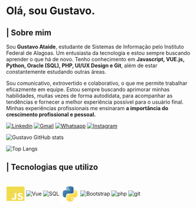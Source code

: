 # Olá, sou Gustavo.
## | Sobre mim
Sou **Gustavo Ataide**, estudante de Sistemas de Informação pelo Instituto Federal de Alagoas. Um entusiasta da tecnologia e estou sempre buscando aprender o que há de novo. Tenho conhecimento em **Javascript, VUE.js, Python, Oracle (SQL), PHP, UI/UX Design e Git**, além de estar constantemente estudando outras áreas.

Sou comunicativo, extrovertido e colaborativo, o que me permite trabalhar eficazmente em equipe. Estou sempre buscando aprimorar minhas habilidades, muitas vezes de forma autodidata, para acompanhar as tendências e fornecer a melhor experiência possível para o usuário final. Minhas experiências profissionais me ensinaram **a importância do crescimento profissional e pessoal.**

[![Linkedin](https://img.shields.io/badge/LinkedIn-0077B5?style=for-the-badge&logo=linkedin&logoColor=white)](https://linkedin/in/gustavoataidez)
[![Gmail](https://img.shields.io/badge/-Gmail-%23333?style=for-the-badge&logo=gmail&logoColor=white)](mailto:ataidezgustavo@gmail.com)
[![Whatsapp](https://img.shields.io/badge/WhatsApp-25D366?style=for-the-badge&logo=whatsapp&logoColor=white)](https://wa.me/5582999355730)
[![Instagram](https://img.shields.io/badge/Instagram-E4405F?style=for-the-badge&logo=instagram&logoColor=white)](https://instagram.com/gustavoataidez)

![Gustavo GitHub stats](https://github-readme-stats.vercel.app/api?username=gustavoataidez&show_icons=true&theme=dark&count_private=true)

![Top Langs](https://github-readme-stats.vercel.app/api/top-langs/?username=gustavoataidez&theme=dark&layout=compact)

## | Tecnologias que utilizo
<div style="display: inline_block"><br>
  <img align="center" alt="Js" height="40" width="50" src="https://raw.githubusercontent.com/devicons/devicon/master/icons/javascript/javascript-plain.svg">
  <img align="center" alt="Vue" height="40" width="50" src="https://upload.wikimedia.org/wikipedia/commons/thumb/9/95/Vue.js_Logo_2.svg/2367px-Vue.js_Logo_2.svg.png">
  <img align="center" alt="SQL" height="40" width="40" src="https://cdn.icon-icons.com/icons2/2699/PNG/512/oracle_logo_icon_168918.png">
  <img align="center" alt="Python" height="50" width="50" src="https://raw.githubusercontent.com/devicons/devicon/master/icons/python/python-original.svg">
  <img align="center" alt="Bootstrap" height="54" width="54" src="https://img.icons8.com/color/512/bootstrap.png">
  <img align="center" alt="php" height="44" width="60" src="https://upload.wikimedia.org/wikipedia/commons/thumb/2/27/PHP-logo.svg/2560px-PHP-logo.svg.png">
  <img align="center" alt="git" height="44" width="44" src="https://git-scm.com/images/logos/downloads/Git-Icon-1788C.png">
</div>
